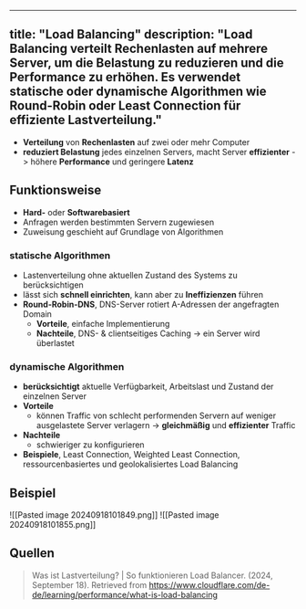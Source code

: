 
---
title: "Load Balancing"
description: "Load Balancing verteilt Rechenlasten auf mehrere Server, um die Belastung zu reduzieren und die Performance zu erhöhen. Es verwendet statische oder dynamische Algorithmen wie Round-Robin oder Least Connection für effiziente Lastverteilung."
---

- **Verteilung** von **Rechenlasten** auf zwei oder mehr Computer
- **reduziert Belastung** jedes einzelnen Servers, macht Server **effizienter** -> höhere **Performance** und geringere **Latenz**

## Funktionsweise
- **Hard-** oder **Softwarebasiert**
- Anfragen werden bestimmten Servern zugewiesen
- Zuweisung geschieht auf Grundlage von Algorithmen

### statische Algorithmen
- Lastenverteilung ohne aktuellen Zustand des Systems zu berücksichtigen
- lässt sich **schnell einrichten**, kann aber zu **Ineffizienzen** führen
- **Round-Robin-DNS**, DNS-Server rotiert A-Adressen der angefragten Domain
	- **Vorteile**, einfache Implementierung
	- **Nachteile**, DNS- & clientseitiges Caching -> ein Server wird überlastet

### dynamische Algorithmen
- **berücksichtigt** aktuelle Verfügbarkeit, Arbeitslast und Zustand der einzelnen Server
- **Vorteile**
	- können Traffic von schlecht performenden Servern auf weniger ausgelastete Server verlagern -> **gleichmäßig** und **effizienter** Traffic
- **Nachteile**
	- schwieriger zu konfigurieren
- **Beispiele**, Least Connection, Weighted Least Connection, ressourcenbasiertes und geolokalisiertes Load Balancing

## Beispiel
![[Pasted image 20240918101849.png]]
![[Pasted image 20240918101855.png]]

## Quellen

> Was ist Lastverteilung? | So funktionieren Load Balancer. (2024, September 18). Retrieved from https://www.cloudflare.com/de-de/learning/performance/what-is-load-balancing